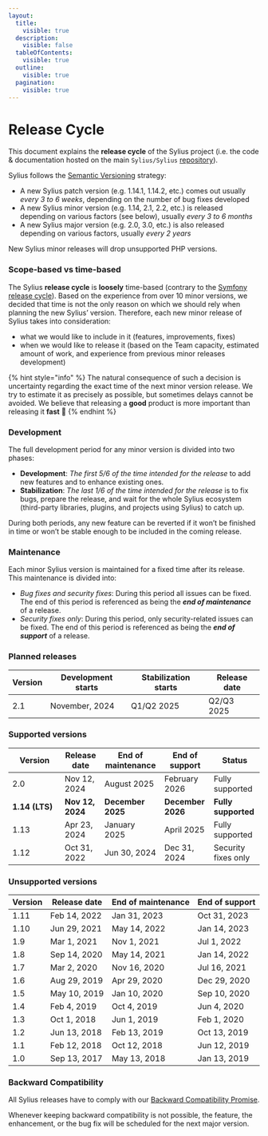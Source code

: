 ```yaml
---
layout:
  title:
    visible: true
  description:
    visible: false
  tableOfContents:
    visible: true
  outline:
    visible: true
  pagination:
    visible: true
---
```


# Release Cycle

This document explains the **release cycle** of the Sylius project (i.e. the code & documentation hosted on the main `Sylius/Sylius` [repository](https://github.com/Sylius/Sylius)).

Sylius follows the [Semantic Versioning](https://semver.org/) strategy:

* A new Sylius patch version (e.g. 1.14.1, 1.14.2, etc.) comes out usually _every 3 to 6 weeks_, depending on the number of bug fixes developed
* A new Sylius minor version (e.g. 1.14, 2.1, 2.2, etc.) is released depending on various factors (see below), usually _every 3 to 6 months_
* A new Sylius major version (e.g. 2.0, 3.0, etc.) is also released depending on various factors, usually _every 2 years_

New Sylius minor releases will drop unsupported PHP versions.

### Scope-based vs time-based

The Sylius **release cycle** is **loosely** time-based (contrary to the [Symfony release cycle](https://symfony.com/releases)). Based on the experience from over 10 minor versions, we decided that time is not the only reason on which we should rely when planning the new Sylius’ version. Therefore, each new minor release of Sylius takes into consideration:

* what we would like to include in it (features, improvements, fixes)
* when we would like to release it (based on the Team capacity, estimated amount of work, and experience from previous minor releases development)

{% hint style="info" %}
The natural consequence of such a decision is uncertainty regarding the exact time of the next minor version release. We try to estimate it as precisely as possible, but sometimes delays cannot be avoided. We believe that releasing a **good** product is more important than releasing it **fast** 🤖
{% endhint %}

### Development

The full development period for any minor version is divided into two phases:

* **Development**: _The first 5/6 of the time intended for the release_ to add new features and to enhance existing ones.
* **Stabilization**: _The last 1/6 of the time intended for the release_ is to fix bugs, prepare the release, and wait for the whole Sylius ecosystem (third-party libraries, plugins, and projects using Sylius) to catch up.

During both periods, any new feature can be reverted if it won’t be finished in time or won’t be stable enough to be included in the coming release.

### Maintenance

Each minor Sylius version is maintained for a fixed time after its release. This maintenance is divided into:

* _Bug fixes and security fixes_: During this period all issues can be fixed. The end of this period is referenced as being the _**end of maintenance**_ of a release.
* _Security fixes only_: During this period, only security-related issues can be fixed. The end of this period is referenced as being the _**end of support**_ of a release.

### Planned releases

| Version | Development starts | Stabilization starts | Release date |
| ------- | ------------------ | -------------------- | ------------ |
| 2.1     | November, 2024     | Q1/Q2 2025           | Q2/Q3 2025   |

### Supported versions

<table><thead><tr><th width="89">Version</th><th>Release date</th><th>End of maintenance</th><th>End of support</th><th>Status</th></tr></thead><tbody><tr><td>2.0</td><td>Nov 12, 2024</td><td>August 2025</td><td>February 2026</td><td>Fully supported</td></tr><tr><td><strong>1.14 (LTS)</strong></td><td><strong>Nov 12, 2024</strong></td><td><strong>December 2025</strong></td><td><strong>December 2026</strong></td><td><strong>Fully supported</strong></td></tr><tr><td>1.13</td><td>Apr 23, 2024</td><td>January 2025</td><td>April 2025</td><td>Fully supported</td></tr><tr><td>1.12</td><td>Oct 31, 2022</td><td>Jun 30, 2024</td><td>Dec 31, 2024</td><td>Security fixes only</td></tr></tbody></table>

### Unsupported versions

| Version | Release date | End of maintenance | End of support |
| ------- | ------------ | ------------------ | -------------- |
| 1.11    | Feb 14, 2022 | Jan 31, 2023       | Oct 31, 2023   |
| 1.10    | Jun 29, 2021 | May 14, 2022       | Jan 14, 2023   |
| 1.9     | Mar 1, 2021  | Nov 1, 2021        | Jul 1, 2022    |
| 1.8     | Sep 14, 2020 | May 14, 2021       | Jan 14, 2022   |
| 1.7     | Mar 2, 2020  | Nov 16, 2020       | Jul 16, 2021   |
| 1.6     | Aug 29, 2019 | Apr 29, 2020       | Dec 29, 2020   |
| 1.5     | May 10, 2019 | Jan 10, 2020       | Sep 10, 2020   |
| 1.4     | Feb 4, 2019  | Oct 4, 2019        | Jun 4, 2020    |
| 1.3     | Oct 1, 2018  | Jun 1, 2019        | Feb 1, 2020    |
| 1.2     | Jun 13, 2018 | Feb 13, 2019       | Oct 13, 2019   |
| 1.1     | Feb 12, 2018 | Oct 12, 2018       | Jun 12, 2019   |
| 1.0     | Sep 13, 2017 | May 13, 2018       | Jan 13, 2019   |

### Backward Compatibility

All Sylius releases have to comply with our [Backward Compatibility Promise](backwards-compatibility-promise.md).

Whenever keeping backward compatibility is not possible, the feature, the enhancement, or the bug fix will be scheduled for the next major version.
